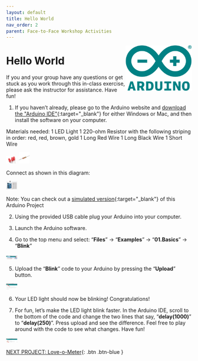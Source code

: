 ```yaml
---
layout: default
title: Hello World
nav_order: 2
parent: Face-to-Face Workshop Activities
---
```

<img src="..\images\arduino-icon.png" alt="arduino icon" style="float:right;width:180px;">

# Hello World

If you and your group have any questions or get stuck as you work through this in-class exercise, please ask the instructor for assistance.  Have fun!

1. If you haven’t already, please go to the Arduino website and [download the "Arduino IDE"](https://www.arduino.cc/en/Main/Software){:target="_blank"} for either Windows or Mac, and then install the software on your computer.

Materials needed:
          1 LED Light
          1 220-ohm Resistor with the following striping in order: red, red, brown, gold
          1 Long Red Wire
          1 Long Black Wire
          1 Short Wire

<img src="..\images\in-person_workshops\hello_world\led.png" alt="led" style="width:30px;">
<img src="..\images\in-person_workshops\hello_world\res.png" alt="res" style="width:30px;">

Connect as shown in this diagram:

<img src="..\images\in-person_workshops\hello_world\breadboard_schematic.png" alt="breadboard" style="width:30px;">

Note: You can check out a [simulated version](https://goo.gl/MfKe1i){:target="_blank"} of this Arduino Project

2. Using the provided USB cable plug your Arduino into your computer.

3. Launch the Arduino software.

4. Go to the top menu and select: “**Files**” -> “**Examples**” -> “**01.Basics**” -> “**Blink**”

<img src="..\images\in-person_workshops\hello_world\menus.png" alt="menu navigation" style="width:30px;">

5. Upload the “**Blink**” code to your Arduino by pressing the “**Upload**” button.

<img src="..\images\in-person_workshops\hello_world\upload.png" alt="upload button" style="width:30px;">

6. Your LED light should now be blinking! Congratulations!

7. For fun, let’s make the LED light blink faster.  In the Arduino IDE, scroll to the bottom of the code and change the two lines that say, “**delay(1000)**” to “**delay(250)**”.  Press upload and see the difference.   Feel free to play around with the code to see what changes. Have fun!

<img src="..\images\in-person_workshops\hello_world\code_edit.png" alt="code edit" style="width:30px;">

[NEXT PROJECT: Love-o-Meter](love-o-meter.html){: .btn .btn-blue }

